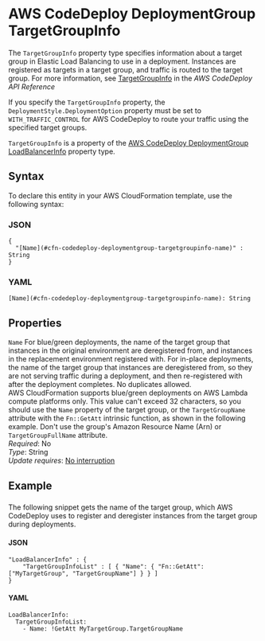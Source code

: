 # AWS CodeDeploy DeploymentGroup TargetGroupInfo<a name="aws-properties-codedeploy-deploymentgroup-targetgroupinfo"></a>

The `TargetGroupInfo` property type specifies information about a target group in Elastic Load Balancing to use in a deployment\. Instances are registered as targets in a target group, and traffic is routed to the target group\. For more information, see [ TargetGroupInfo](http://docs.aws.amazon.com/codedeploy/latest/APIReference/API_TargetGroupInfo.html) in the *AWS CodeDeploy API Reference*

If you specify the `TargetGroupInfo` property, the `DeploymentStyle.DeploymentOption` property must be set to `WITH_TRAFFIC_CONTROL` for AWS CodeDeploy to route your traffic using the specified target groups\.

 `TargetGroupInfo` is a property of the [AWS CodeDeploy DeploymentGroup LoadBalancerInfo](aws-properties-codedeploy-deploymentgroup-loadbalancerinfo.md) property type\. 

## Syntax<a name="aws-properties-codedeploy-deploymentgroup-targetgroupinfo-syntax"></a>

To declare this entity in your AWS CloudFormation template, use the following syntax:

### JSON<a name="aws-properties-codedeploy-deploymentgroup-targetgroupinfo-syntax.json"></a>

```
{
  "[Name](#cfn-codedeploy-deploymentgroup-targetgroupinfo-name)" : String
}
```

### YAML<a name="aws-properties-codedeploy-deploymentgroup-targetgroupinfo-syntax.yaml"></a>

```
[Name](#cfn-codedeploy-deploymentgroup-targetgroupinfo-name): String
```

## Properties<a name="aws-properties-codedeploy-deploymentgroup-targetgroupinfo-properties"></a>

`Name`  <a name="cfn-codedeploy-deploymentgroup-targetgroupinfo-name"></a>
For blue/green deployments, the name of the target group that instances in the original environment are deregistered from, and instances in the replacement environment registered with\. For in\-place deployments, the name of the target group that instances are deregistered from, so they are not serving traffic during a deployment, and then re\-registered with after the deployment completes\. No duplicates allowed\.  
AWS CloudFormation supports blue/green deployments on AWS Lambda compute platforms only\.
This value can't exceed 32 characters, so you should use the `Name` property of the target group, or the `TargetGroupName` attribute with the `Fn::GetAtt` intrinsic function, as shown in the following example\. Don't use the group's Amazon Resource Name \(Arn\) or `TargetGroupFullName` attribute\.  
 *Required*: No  
 *Type*: String  
 *Update requires*: [No interruption](using-cfn-updating-stacks-update-behaviors.md#update-no-interrupt) 

## Example<a name="aws-properties-codedeploy-deploymentgroup-targetgroupinfo-examples"></a>

### <a name="aws-properties-codedeploy-deploymentgroup-targetgroupinfo-example1"></a>

The following snippet gets the name of the target group, which AWS CodeDeploy uses to register and deregister instances from the target group during deployments\.

#### JSON<a name="aws-properties-codedeploy-deploymentgroup-targetgroupinfo-example1.json"></a>

```
"LoadBalancerInfo" : {
    "TargetGroupInfoList" : [ { "Name": { "Fn::GetAtt": ["MyTargetGroup", "TargetGroupName"] } } ]
}
```

#### YAML<a name="aws-properties-codedeploy-deploymentgroup-targetgroupinfo-example1.yaml"></a>

```
LoadBalancerInfo:
  TargetGroupInfoList:
    - Name: !GetAtt MyTargetGroup.TargetGroupName
```